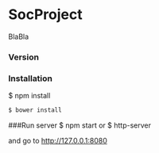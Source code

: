 # SocProject
BlaBla
### Version


### Installation
$ npm install

```sh
$ bower install
```
###Run server
$ npm start or $ http-server

and go to http://127.0.0.1:8080